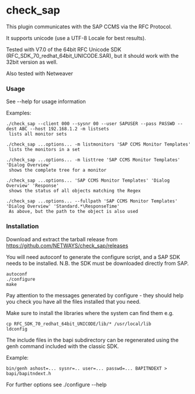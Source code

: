 check_sap
=========

This plugin communicates with the SAP CCMS via the RFC Protocol.

It supports unicode (use a UTF-8 Locale for best results).

Tested with V7.0 of the 64bit RFC Unicode SDK (RFC_SDK_70_redhat_64bit_UNICODE.SAR),
but it should work with the 32bit version as well.

Also tested with Netweaver

### Usage

See --help for usage information


Examples:

    ./check_sap --client 000 --sysnr 00 --user SAPUSER --pass PASSWD --dest ABC --host 192.168.1.2 -m listsets 
     lists all monitor sets
    
    ./check_sap ...options... -m listmonitors 'SAP CCMS Monitor Templates'
     lists the monitors in a set
    
    ./check_sap ...options... -m listtree 'SAP CCMS Monitor Templates' 'Dialog Overview'
     shows the complete tree for a monitor
    
    ./check_sap ...options... 'SAP CCMS Monitor Templates' 'Dialog Overview' 'Response'
     shows the status of all objects matching the Regex
    
    ./check_sap ...options... --fullpath 'SAP CCMS Monitor Templates' 'Dialog Overview' 'Standard.*\ResponseTime'
     As above, but the path to the object is also used


### Installation

Download and extract the tarball release from https://github.com/NETWAYS/check_sap/releases

You will need autoconf to generate the configure script, and a SAP SDK needs to be installed.
N.B. the SDK must be downloaded directly from SAP.

    autoconf
    ./configure
    make

Pay attention to the messages generated by configure - they should help you check you have
all the files installed that you need.

Make sure to install the libraries where the system can find them
e.g. 

    cp RFC_SDK_70_redhat_64bit_UNICODE/lib/* /usr/local/lib
    ldconfig


The include files in the bapi subdirectory can be regenerated using the genh command
included with the classic SDK.

Example:

    bin/genh ashost=... sysnr=.. user=... passwd=... BAPITNDEXT > bapi/bapitndext.h


For further options see ./configure --help
